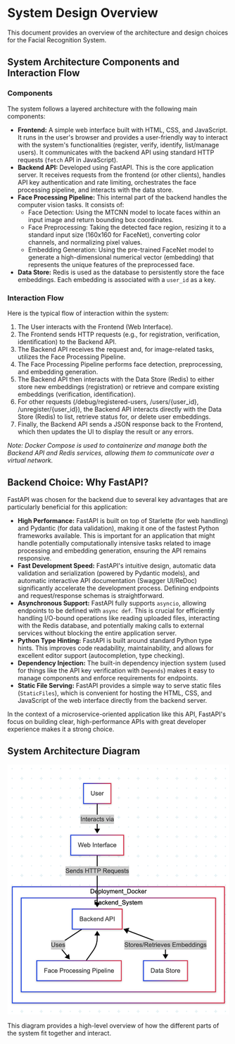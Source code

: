 # System Design Overview

This document provides an overview of the architecture and design choices for the Facial Recognition System.

## System Architecture Components and Interaction Flow

### Components

The system follows a layered architecture with the following main components:

*   **Frontend:** A simple web interface built with HTML, CSS, and JavaScript. It runs in the user's browser and provides a user-friendly way to interact with the system's functionalities (register, verify, identify, list/manage users). It communicates with the backend API using standard HTTP requests (`fetch` API in JavaScript).
*   **Backend API:** Developed using FastAPI. This is the core application server. It receives requests from the frontend (or other clients), handles API key authentication and rate limiting, orchestrates the face processing pipeline, and interacts with the data store.
*   **Face Processing Pipeline:** This internal part of the backend handles the computer vision tasks. It consists of:
    *   Face Detection: Using the MTCNN model to locate faces within an input image and return bounding box coordinates.
    *   Face Preprocessing: Taking the detected face region, resizing it to a standard input size (160x160 for FaceNet), converting color channels, and normalizing pixel values.
    *   Embedding Generation: Using the pre-trained FaceNet model to generate a high-dimensional numerical vector (embedding) that represents the unique features of the preprocessed face.
*   **Data Store:** Redis is used as the database to persistently store the face embeddings. Each embedding is associated with a `user_id` as a key.

### Interaction Flow

Here is the typical flow of interaction within the system:

1.  The User interacts with the Frontend (Web Interface).
2.  The Frontend sends HTTP requests (e.g., for registration, verification, identification) to the Backend API.
3.  The Backend API receives the request and, for image-related tasks, utilizes the Face Processing Pipeline.
4.  The Face Processing Pipeline performs face detection, preprocessing, and embedding generation.
5.  The Backend API then interacts with the Data Store (Redis) to either store new embeddings (registration) or retrieve and compare existing embeddings (verification, identification).
6.  For other requests (/debug/registered-users, /users/{user_id}, /unregister/{user_id}), the Backend API interacts directly with the Data Store (Redis) to list, retrieve status for, or delete user embeddings.
7.  Finally, the Backend API sends a JSON response back to the Frontend, which then updates the UI to display the result or any errors.

*Note: Docker Compose is used to containerize and manage both the Backend API and Redis services, allowing them to communicate over a virtual network.*

## Backend Choice: Why FastAPI?

FastAPI was chosen for the backend due to several key advantages that are particularly beneficial for this application:

*   **High Performance:** FastAPI is built on top of Starlette (for web handling) and Pydantic (for data validation), making it one of the fastest Python frameworks available. This is important for an application that might handle potentially computationally intensive tasks related to image processing and embedding generation, ensuring the API remains responsive.
*   **Fast Development Speed:** FastAPI's intuitive design, automatic data validation and serialization (powered by Pydantic models), and automatic interactive API documentation (Swagger UI/ReDoc) significantly accelerate the development process. Defining endpoints and request/response schemas is straightforward.
*   **Asynchronous Support:** FastAPI fully supports `asyncio`, allowing endpoints to be defined with `async def`. This is crucial for efficiently handling I/O-bound operations like reading uploaded files, interacting with the Redis database, and potentially making calls to external services without blocking the entire application server.
*   **Python Type Hinting:** FastAPI is built around standard Python type hints. This improves code readability, maintainability, and allows for excellent editor support (autocompletion, type checking).
*   **Dependency Injection:** The built-in dependency injection system (used for things like the API key verification with `Depends`) makes it easy to manage components and enforce requirements for endpoints.
*   **Static File Serving:** FastAPI provides a simple way to serve static files (`StaticFiles`), which is convenient for hosting the HTML, CSS, and JavaScript of the web interface directly from the backend server.

In the context of a microservice-oriented application like this API, FastAPI's focus on building clear, high-performance APIs with great developer experience makes it a strong choice.

## System Architecture Diagram

![System Architecture Diagram](system-design.png)

This diagram provides a high-level overview of how the different parts of the system fit together and interact.